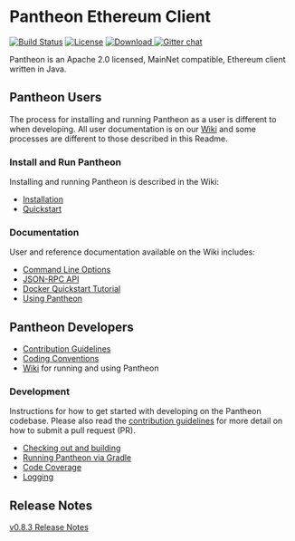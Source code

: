 # Pantheon Ethereum Client
 [![Build Status](https://jenkins.pegasys.tech/job/Pantheon/job/master/badge/icon)](https://jenkins.pegasys.tech/job/Pantheon/job/master/)
 [![License](https://img.shields.io/badge/License-Apache%202.0-blue.svg)](https://github.com/PegasysEng/pantheon/blob/master/LICENSE)
 [ ![Download](https://api.bintray.com/packages/consensys/pegasys-repo/pantheon/images/download.svg) ](https://bintray.com/consensys/pegasys-repo/pantheon/_latestVersion)
 [![Gitter chat](https://badges.gitter.im/PegaSysEng/pantheon.png)](https://gitter.im/PegaSysEng/pantheon)
 
Pantheon is an Apache 2.0 licensed, MainNet compatible, Ethereum client written in Java. 

## Pantheon Users

The process for installing and running Pantheon as a user is different to when developing. All user documentation is on our [Wiki] and some processes are different to those described in this Readme. 

### Install and Run Pantheon

Installing and running Pantheon is described in the Wiki:
* [Installation]
* [Quickstart]

### Documentation 

User and reference documentation available on the Wiki includes:
* [Command Line Options]
* [JSON-RPC API]
* [Docker Quickstart Tutorial]
* [Using Pantheon]

## Pantheon Developers

* [Contribution Guidelines](CONTRIBUTING.md)
* [Coding Conventions](CODING-CONVENTIONS.md)
* [Wiki] for running and using Pantheon

### Development
Instructions for how to get started with developing on the Pantheon codebase. Please also read the
[contribution guidelines](CONTRIBUTING.md) for more detail on how to submit a pull request (PR).

* [Checking out and building](docs/development/building.md)
* [Running Pantheon via Gradle](docs/development/running-with-gradle.md)
* [Code Coverage](docs/development/code-coverage.md)
* [Logging](docs/development/logging.md)

[Wiki]: https://github.com/PegaSysEng/pantheon/wiki
[Installation]: https://github.com/PegaSysEng/pantheon/wiki/Installation
[Quickstart]: https://github.com/PegaSysEng/pantheon/wiki/Quickstart
[Docker Quickstart Tutorial]: https://github.com/PegaSysEng/pantheon/wiki/Docker-Quickstart
[Command Line Options]: https://github.com/PegaSysEng/pantheon/wiki/Pantheon-CLI-Syntax
[JSON-RPC API]: https://github.com/PegaSysEng/pantheon/wiki/JSON-RPC-API
[Using Pantheon]: https://github.com/PegaSysEng/pantheon/wiki/Transactions

## Release Notes

[v0.8.3 Release Notes](CHANGELOG.md)
